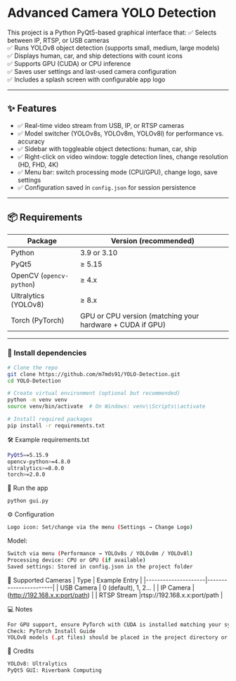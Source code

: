 # Advanced Camera YOLO Detection

This project is a Python PyQt5-based graphical interface that:
✅ Selects between IP, RTSP, or USB cameras  
✅ Runs YOLOv8 object detection (supports small, medium, large models)  
✅ Displays human, car, and ship detections with count icons  
✅ Supports GPU (CUDA) or CPU inference  
✅ Saves user settings and last-used camera configuration  
✅ Includes a splash screen with configurable app logo  

---

## ✨ Features

- ✅ Real-time video stream from USB, IP, or RTSP cameras  
- ✅ Model switcher (YOLOv8s, YOLOv8m, YOLOv8l) for performance vs. accuracy  
- ✅ Sidebar with toggleable object detections: human, car, ship  
- ✅ Right-click on video window: toggle detection lines, change resolution (HD, FHD, 4K)  
- ✅ Menu bar: switch processing mode (CPU/GPU), change logo, save settings  
- ✅ Configuration saved in `config.json` for session persistence  

---

## 📦 Requirements

| Package            | Version (recommended) |
|---------------------|-----------------------|
| Python             | 3.9 or 3.10           |
| PyQt5             | ≥ 5.15                |
| OpenCV (`opencv-python`) | ≥ 4.x          |
| Ultralytics (YOLOv8) | ≥ 8.x               |
| Torch (PyTorch)    | GPU or CPU version (matching your hardware + CUDA if GPU) |

---

### 🔧 Install dependencies

```bash
# Clone the repo
git clone https://github.com/m7mds91/YOLO-Detection.git
cd YOLO-Detection

# Create virtual environment (optional but recommended)
python -m venv venv
source venv/bin/activate  # On Windows: venv\\Scripts\\activate

# Install required packages
pip install -r requirements.txt
```

🛠 Example requirements.txt
```bash
PyQt5==5.15.9
opencv-python>=4.8.0
ultralytics>=8.0.0
torch>=2.0.0
```

🚀 Run the app
```bash
python gui.py
```

⚙️ Configuration
```bash
Logo icon: Set/change via the menu (Settings → Change Logo)
```

Model: 
```bash
Switch via menu (Performance → YOLOv8s / YOLOv8m / YOLOv8l)
Processing device: CPU or GPU (if available)
Saved settings: Stored in config.json in the project folder
```
📸 Supported Cameras
| Type            | Example Entry |
|---------------------|-----------------------|
| USB Camera             | 0 (default), 1, 2…           |
| IP Camera             | (http://192.168.x.x:port/path)    |
| RTSP Stream             |rtsp://192.168.x.x:port/path    |

💻 Notes
```bash
For GPU support, ensure PyTorch with CUDA is installed matching your system and GPU drivers.
Check: PyTorch Install Guide
YOLOv8 models (.pt files) should be placed in the project directory or adjust the script paths.
```

🌟 Credits
```bash
YOLOv8: Ultralytics
PyQt5 GUI: Riverbank Computing
```
